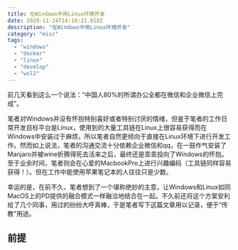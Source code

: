 ```yaml
---
title: 在Windows中用Linux环境开发
date: 2020-11-24T14:19:21.018Z
description: "在Windows中用Linux环境开发"
category: "misc"
tags:
  - "windows"
  - "docker"
  - "linux"
  - "develop"
  - "wsl2"
---
```

前几天看到这么一个说法：“中国人80%的所谓办公全都在微信和企业微信上完成”。

笔者对Windows并没有怀抱特别喜好或者特别讨厌的情绪，但鉴于笔者的工作日常开发目标平台是Linux，使用到的大量工具链在Linux上很容易获得而在Windows中安装过于麻烦，所以笔者自然更倾向于直接在Linux环境下进行开发工作。然而如上说法，笔者的沟通交流十分依赖企业微信和qq，在一鼓作气安装了Manjaro并被wine折腾得死去活来之后，最终还是乖乖投向了Windows的怀抱。至于业余时间，笔者则会在心爱的MacbookPro上进行兴趣编码（工具链同样容易获得！）。但在工作中能使用苹果笔记本的人往往只是少数。

幸运的是，在前不久，笔者想到了一个堪称绝妙的主意，让Windows和Linux如同MacOS上的PD提供的融合模式一样融洽地结合在一起。不久前还将这个方案安利给了几个同事，用过的纷纷大呼真棒，于是笔者写下这篇文章用以记录，便于“传教”用途。
## 前提